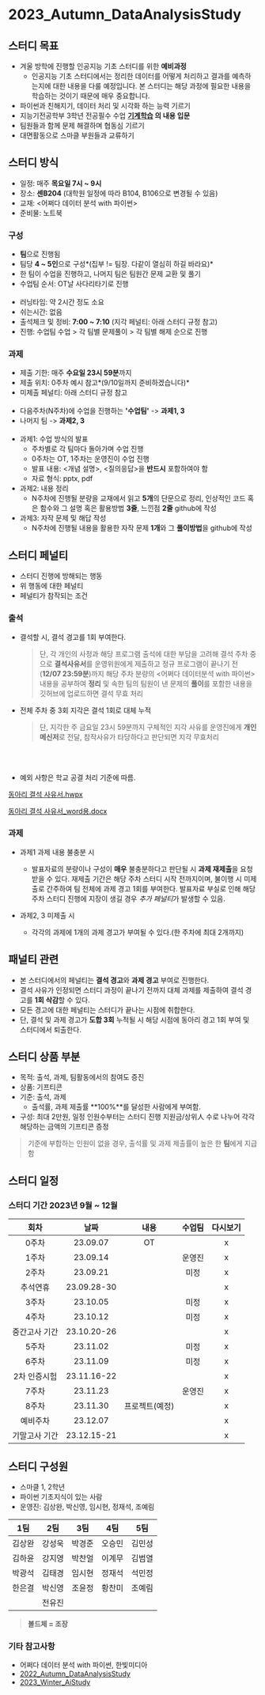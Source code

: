 # 2023_Autumn_DataAnalysisStudy


## **스터디 목표**

- 겨울 방학에 진행할 인공지능 기초 스터디를 위한 **예비과정**
    - 인공지능 기초 스터디에서는 정리한 데이터를 어떻게 처리하고 결과를 예측하는지에 대한 내용을 다룰 예정입니다. 본 스터디는 해당 과정에 필요한 내용을 학습하는 것이기 때문에 매우 중요합니다.
- 파이썬과 친해지기, 데이터 처리 및 시각화 하는 능력 기르기
- 지능기전공학부 3학년 전공필수 수업 **[기계학습](https://github.com/sejongresearch/2020.MachineLearning) 의 내용 입문**
- 팀원들과 함께 문제 해결하며 협동심 기르기
- 대면활동으로 스마클 부원들과 교류하기
  
## **스터디 방식**
- 일정: 매주 **목요일 7시 ~ 9시**
- 장소: **센B204** (대학원 일정에 따라 B104, B106으로 변경될 수 있음)
- 교재: <어쩌다 데이터 분석 with 파이썬>
- 준비물: 노트북

### 구성
- **팀**으로 진행됨
- 팀당 **4 ~ 5인**으로 구성*(집부 != 팀장. 다같이 열심히 하길 바라요)*
- 한 팀이 수업을 진행하고, 나머지 팀은 팀원간 문제 교환 및 풀기
- 수업팀 순서: OT날 사다리타기로 진행
  <br/><br/>
- 러닝타임: 약 2시간 정도 소요
- 쉬는시간: 없음
- 출석체크 및 정비: **7:00 ~ 7:10** (지각 페널티: 아래 스터디 규정 참고)
- 진행: 수업팀 수업 > 각 팀별 문제풀이 > 각 팀별 해제 순으로 진행

### 과제
- 제출 기한: 매주 **수요일 23시 59분**까지
- 제출 위치: 0주차 예시 참고*(9/10일까지 준비하겠습니다)*
- 미제출 페널티: 아래 스터디 규정 참고
   <br/><br/>
- 다음주차(N주차)에 수업을 진행하는 **'수업팀'** -> **과제1, 3**
- 나머지 팀 -> **과제2, 3**
  <br/><br/>
- 과제1: 수업 방식의 발표
  - 주차별로 각 팀마다 돌아가며 수업 진행
  - 0주차는 OT, 1주차는 운영진이 수업 진행
  - 발표 내용: <개념 설명>, <질의응답>을 **반드시** 포함하여야 함
  - 자료 형식: pptx, pdf 
- 과제2: 내용 정리
  - N주차에 진행될 분량을 교재에서 읽고 **5개**의 단문으로 정리, 인상적인 코드 혹은 함수와 그 설명 혹은 활용방법 **3줄**, 느낀점 **2줄** github에 작성
- 과제3: 자작 문제 및 해답 작성
	- N주차에 진행될 내용을 활용한 자작 문제 **1개**와 그 **풀이방법**을 github에 작성

## **스터디 페널티**
- 스터디 진행에 방해되는 행동
- 위 행동에 대한 페널티
- 페널티가 참작되는 조건

### 출석
- 결석할 시, 결석 경고를 1회 부여한다.
  > 단, 각 개인의 사정과 해당 프로그램 출석에 대한 부담을 고려해 결석 주차 중으로 **결석사유서**를 운영위원에게 제출하고 정규 프로그램이 끝나기 전(**12/07 23:59분**)까지 해당 주차 분량의 <어쩌다 데이터분석 with 파이썬> 내용을 공부하여 **정리** 및 속한 팀의 팀원이 낸 문제의 **풀이**를 포함한 내용을 깃허브에 업로드하면 결석 무효 처리

- 전체 주차 중 3회 지각은 결석 1회로 대체 누적
  > 단, 지각한 주 금요일 23시 59분까지 구체적인 지각 사유를 운영진에게 **개인 메신저**로 전달, 참작사유가 타당하다고 판단되면 지각 무효처리

<br/><br/>
 
- 예외 사항은 학교 공결 처리 기준에 따름.

[동아리 결석 사유서.hwpx](https://github.com/sejongsmarcle/2023_Autumn_DataAnalysisStudy/blob/main/%EB%8F%99%EC%95%84%EB%A6%AC%20%EA%B2%B0%EC%84%9D%20%EC%82%AC%EC%9C%A0%EC%84%9C.hwpx)

[동아리 결석 사유서_word용.docx](https://github.com/sejongsmarcle/2023_Autumn_DataAnalysisStudy/blob/main/%EB%8F%99%EC%95%84%EB%A6%AC%20%EA%B2%B0%EC%84%9D%20%EC%82%AC%EC%9C%A0%EC%84%9C_word%EC%9A%A9.docx)



### 과제
- 과제1 과제 내용 불충분 시
     - 발표자료의 분량이나 구성이 **매우** 불충분하다고 판단될 시 **과제 재제출**을 요청받을 수 있다.
   재제출 기간은 해당 주차 스터디 시작 전까지이며, 불이행 시 미제출로 간주하여 팀 전체에 과제 경고 1회를 부여한다.
   발표자료 부실로 인해 해당 주차 스터디 진행에 지장이 생길 경우 *추가 페널티*가 발생할 수 있음.

- 과제2, 3 미제출 시
     - 각각의 과제에 1개의 과제 경고가 부여될 수 있다.(한 주차에 최대 2개까지)

## 패널티 관련
- 본 스터디에서의 페널티는 **결석 경고**와 **과제 경고** 부여로 진행한다.
- 결석 사유가 인정되면 스터디 과정이 끝나기 전까지 대체 과제를 제출하여 결석 경고를 **1회 삭감**할 수 있다.
- 모든 경고에 대한 페널티는 스터디가 끝나는 시점에 취합한다.
- 단, 결석 및 과제 경고가 **도합 3회** 누적될 시 해당 시점에 동아리 경고 1회 부여 및 스터디에서 퇴출한다.

## 스터디 상품 부분
- 목적: 출석, 과제, 팀활동에서의 참여도 증진
- 상품: 기프티콘
- 기준: 출석, 과제
  - 출석률, 과제 제출률 **100%**를 달성한 사람에게 부여함.
- 구성: 최대 2만원, 일정 인원수부터는 스터디 진행 지원금/상위人 수로 나누어 각각 해당하는 금액의 기프티콘 증정
> 기준에 부합하는 인원이 없을 경우, 출석률 및 과제 제출률이 높은 한 **팀**에게 지급함

## **스터디 일정**

### 스터디 기간 2023년 9월 ~ 12월


|회차|날짜|내용|수업팀|다시보기|
|:---:|:---:|:---:|:---:|:---:|
|0주차|23.09.07|OT||x|
|1주차|23.09.14||운영진|x|
|2주차|23.09.21||미정|x|
|추석연휴|23.09.28-30|||x|
|3주차|23.10.05||미정|x|
|4주차|23.10.12||미정|x|
|중간고사 기간|23.10.20-26|||x|
|5주차|23.11.02||미정|x|
|6주차|23.11.09||미정|x|
|2차 인증시험|23.11.16-22|||x|
|7주차|23.11.23||운영진|x|
|8주차|23.11.30|프로젝트(예정)||x|
|예비주차|23.12.07|||x|
|기말고사 기간|23.12.15-21|||x|

## **스터디 구성원**
- 스마클 1, 2학년
- 파이썬 기초지식이 있는 사람
- 운영진: 김상완, 박신영, 임시현, 정재석, 조예림

|1팀|2팀|3팀|4팀|5팀|
|:---:|:---:|:---:|:---:|:---:|
|김상완|강성욱|박경준|오승민|김민성|
|김하윤|강지영|박찬얼|이계무|김범열|
|박광석|김태경|임시현|정재석|석민정|
|한은결|박신영|조윤정|황찬미|조예림|
||전유진||||

> **볼드체 = 조장**

### 기타 참고사항
- 어쩌다 데이터 분석 with 파이썬, 한빛미디아
- [2022_Autumn_DataAnalysisStudy](https://github.com/sejongsmarcle/2022_Autumn_DataAnalysisStudy/tree/main)
- [2023_Winter_AiStudy](https://github.com/sejongsmarcle/2023_Winter_AiStudy)
